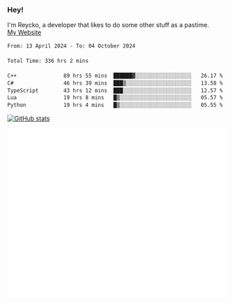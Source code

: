 ### Hey!
I'm Reycko, a developer that likes to do some other stuff as a pastime.  
[My Website](https://reycko.root.sx)

<!--START_SECTION:wakasection-->

```txt
From: 13 April 2024 - To: 04 October 2024

Total Time: 336 hrs 2 mins

C++               89 hrs 55 mins  ██████▓░░░░░░░░░░░░░░░░░░   26.17 %
C#                46 hrs 39 mins  ███▒░░░░░░░░░░░░░░░░░░░░░   13.58 %
TypeScript        43 hrs 12 mins  ███░░░░░░░░░░░░░░░░░░░░░░   12.57 %
Lua               19 hrs 8 mins   █▒░░░░░░░░░░░░░░░░░░░░░░░   05.57 %
Python            19 hrs 4 mins   █▒░░░░░░░░░░░░░░░░░░░░░░░   05.55 %
```

<!--END_SECTION:wakasection-->

[![GitHub stats](https://github-readme-stats.vercel.app/api?username=Reycko&show_icons=true&theme=dark&hide_title=true&count_private=true)](https://github.com/anuraghazra/github-readme-stats)

![Metrics](/github-metrics.svg)
